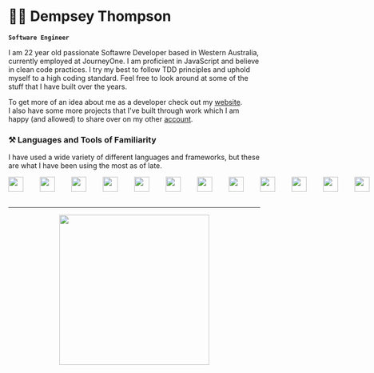 # 👨‍💻 Dempsey Thompson 

**`Software Engineer`**

<!-- Bio -->
I am 22 year old passionate Softawre Developer based in Western Australia, currently employed at JourneyOne. I am proficient in JavaScript and believe in clean code practices. I try my best to follow TDD principles and uphold myself to a high coding standard. Feel free to look around at some of the stuff that I have built over the years.

To get more of an idea about me as a developer check out my [website](https://www.d-sons.com/).  
I also have some more projects that I've built through work which I am happy (and allowed) to share over on my other [account](https://github.com/dempseyt).
<!-- Development Tool and Language Icons -->
### ⚒️ Languages and Tools of Familiarity
I have used a wide variety of different languages and frameworks, but these are what I have been using the most as of late.  
<div style="display:flex">
<img align="left" style="padding-right:30px; width:30px; height:30px;" src="https://imgs.search.brave.com/hal1PgQLBcgo3zcQQYtiz_ydmTsNkJXQp0CWmPklOc4/rs:fit:860:0:0:0/g:ce/aHR0cHM6Ly9zdGF0/aWMtMDAuaWNvbmR1/Y2suY29tL2Fzc2V0/cy4wMC9qYXZhc2Ny/aXB0LWpzLWljb24t/NTEyeDUxMi1xM2ln/d2xuNi5wbmc"/>
<img align="left" style="padding-right:30px; width:30px; height:30px;" src="https://imgs.search.brave.com/MD4jvIqyGS1_OGlLM9kgOJLw1Yd0ShQwj3kYsbtgW1Q/rs:fit:860:0:0:0/g:ce/aHR0cHM6Ly9zdGF0/aWMtMDAuaWNvbmR1/Y2suY29tL2Fzc2V0/cy4wMC90eXBlc2Ny/aXB0LWljb24taWNv/bi01MTJ4NTEyLXlo/MHl1M3RhLnBuZw"/>
<img align="left" style="padding-right:30px; width:30px; height:30px;" src="https://upload.wikimedia.org/wikipedia/commons/thumb/a/a7/React-icon.svg/2300px-React-icon.svg.png"/>
<img align="left" style="padding-right:30px; width:30px; height:30px;" src="https://imgs.search.brave.com/CfgR-acI4VmrQjeAjP2B-GUnlRxxA7gE6NE31afksik/rs:fit:860:0:0:0/g:ce/aHR0cHM6Ly9hc3Nl/dHMuc3RpY2twbmcu/Y29tL2ltYWdlcy81/ODQ4MzA5YmNlZjEw/MTRjMGI1ZTRhOWEu/cG5n"/>
<img align="left" style="padding-right:30px; width:30px; height:30px;" src="https://imgs.search.brave.com/eyr0SJnljR8jkHj9vJTdU0dx9FObWtxviui2GtJAvl4/rs:fit:860:0:0:0/g:ce/aHR0cHM6Ly9zdHls/ZXMucmVkZGl0bWVk/aWEuY29tL3Q1XzJx/aDM1L3N0eWxlcy9j/b21tdW5pdHlJY29u/X2Zjbjh4eHY5N3Vp/MTEucG5n"/>
<img align="left" style="padding-right:30px; width:30px; height:30px;" src="https://imgs.search.brave.com/7tOkuSADZSvs22p8AUqtMA8U-MXbwUOnMdcZYogTAuk/rs:fit:860:0:0:0/g:ce/aHR0cHM6Ly9zdGF0/aWMtMDAuaWNvbmR1/Y2suY29tL2Fzc2V0/cy4wMC9iYXNoLWlj/b24tMjI0eDI1Ni1x/bzRhN2V4Ni5wbmc"/>
<img align="left" style="padding-right:30px; width:30px; height:30px;" src="https://imgs.search.brave.com/uBUr9BZK3jBX-im5HyUDdiwOTfmhAPRK2X04aJVnbGk/rs:fit:860:0:0:0/g:ce/aHR0cHM6Ly9kMjlm/aHB3MDY5Y3R0Mi5j/bG91ZGZyb250Lm5l/dC9pY29uL2ltYWdl/LzM4NzcxL3ByZXZp/ZXcuc3Zn"/>
<img align="left" style="padding-right:30px; width:30px; height:30px;" src="https://imgs.search.brave.com/Ac_X7ir_ddS8x291FI47WNRmp1Ss9wKVp-ivurt7x3w/rs:fit:860:0:0:0/g:ce/aHR0cHM6Ly9zdGF0/aWMtMDAuaWNvbmR1/Y2suY29tL2Fzc2V0/cy4wMC9hd3MtaWNv/bi01MTJ4NTEyLTR2/MmY1NWZuLnBuZw"/>
<img align="left" style="padding-right:30px; width:30px; height:30px;" src="https://upload.wikimedia.org/wikipedia/commons/thumb/f/fa/Microsoft_Azure.svg/1200px-Microsoft_Azure.svg.png"/>
<img align="left" style="padding-right:30px; width:30px; height:30px;" src="https://upload.wikimedia.org/wikipedia/commons/thumb/3/3f/Git_icon.svg/2048px-Git_icon.svg.png"/>
<img align="left" style="padding-right:30px; width:30px; height:30px;" src="https://uxwing.com/wp-content/themes/uxwing/download/brands-and-social-media/jest-js-icon.png"/>
<img align="left" style="padding-right:30px; width:30px; height:30px;" src="https://vitejs.dev/logo.svg"/>
</div>
<br/>

---

<p align="center">
     <img height="300" src="https://github-readme-stats.vercel.app/api/top-langs/?username=demstar16&theme=transparent">
</p>
